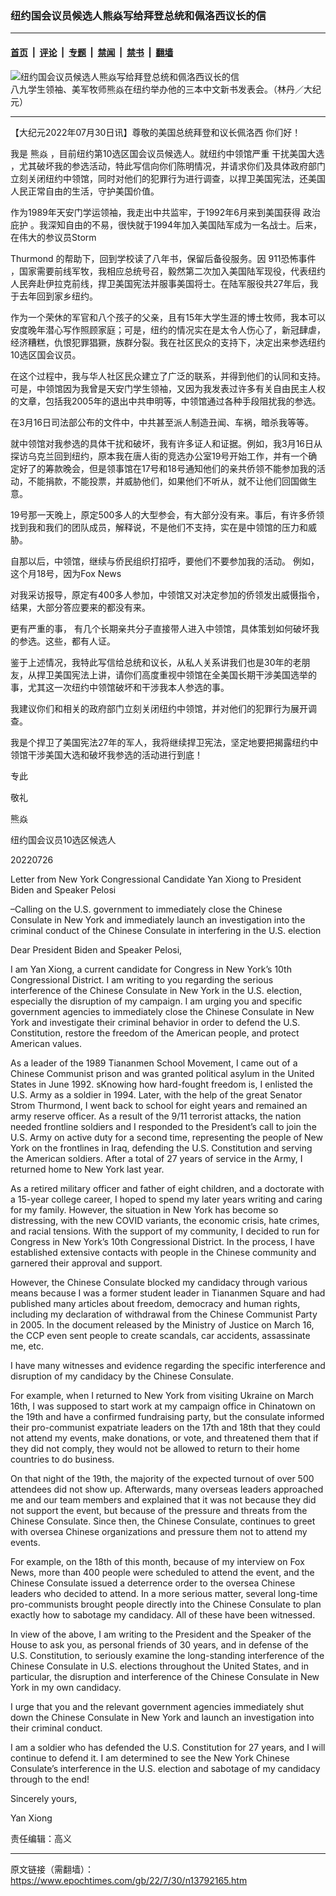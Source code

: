 ### 纽约国会议员候选人熊焱写给拜登总统和佩洛西议长的信

---

#### [首页](../../../..?n13792165) &nbsp;|&nbsp; [评论](../../../../../epoch-comment?n13792165) &nbsp;|&nbsp; [专题](../../../../../epoch-special?n13792165) &nbsp;|&nbsp; [禁闻](../../../../../epoch-news?n13792165) &nbsp;|&nbsp; [禁书](../../../../../books?n13792165) &nbsp;|&nbsp; [翻墙](https://github.com/gfw-breaker/nogfw/blob/master/README.md?n13792165)


<div><img alt="纽约国会议员候选人熊焱写给拜登总统和佩洛西议长的信" class="attachment-djy_600_400 size-djy_600_400 wp-post-image" src="https://i.epochtimes.com/assets/uploads/2022/07/id13792169-145271-.jpeg"/>
<div class="caption">
 八九学生领袖、美军牧师熊焱在纽约举办他的三本中文新书发表会。（林丹／大纪元）
</div></div><hr/><div class="post_content" id="artbody" itemprop="articleBody">
 <!-- article content begin -->
 <p>
  【大纪元2022年07月30日讯】尊敬的美国总统拜登和议长佩洛西 你们好！
 </p>
 <p>
  我是
  <ok href="https://www.epochtimes.com/gb/tag/%E7%86%8A%E7%84%B1.html">
   熊焱
  </ok>
  ，目前纽约第10选区国会议员候选人。就纽约中领馆严重
  <ok href="https://www.epochtimes.com/gb/tag/%E5%B9%B2%E6%89%B0%E7%BE%8E%E5%9B%BD%E5%A4%A7%E9%80%89.html">
   干扰美国大选
  </ok>
  ，尤其破坏我的参选活动，特此写信向你们陈明情况，并请求你们及具体政府部门立刻关闭纽约中领馆，同时对他们的犯罪行为进行调查，以捍卫美国宪法，还美国人民正常自由的生活，守护美国价值。
 </p>
 <p>
  作为1989年天安门学运领袖，我走出中共监牢，于1992年6月来到美国获得
  <ok href="https://www.epochtimes.com/gb/tag/%E6%94%BF%E6%B2%BB%E5%BA%87%E6%8A%A4.html">
   政治庇护
  </ok>
  。我深知自由的不易，很快就于1994年加入美国陆军成为一名战士。后来，在伟大的参议员Storm
 </p>
 <p>
  Thurmond 的帮助下，回到学校读了八年书，保留后备役服务。因
  <ok href="https://www.epochtimes.com/gb/tag/911%E6%81%90%E6%80%96%E4%BA%8B%E4%BB%B6.html">
   911恐怖事件
  </ok>
  ，国家需要前线军牧，我相应总统号召，毅然第二次加入美国陆军现役，代表纽约人民奔赴伊拉克前线，捍卫美国宪法并服事美国将士。在陆军服役共27年后，我于去年回到家乡纽约。
 </p>
 <p>
  作为一个荣休的军官和八个孩子的父亲，且有15年大学生涯的博士牧师，我本可以安度晚年潜心写作照顾家庭；可是，纽约的情况实在是太令人伤心了，新冠肆虐，经济糟糕，仇恨犯罪猖獗，族群分裂。我在社区民众的支持下，决定出来参选纽约10选区国会议员。
 </p>
 <p>
  在这个过程中，我与华人社区民众建立了广泛的联系，并得到他们的认同和支持。可是，中领馆因为我曾是天安门学生领袖，又因为我发表过许多有关自由民主人权的文章，包括我2005年的退出中共申明等，中领馆通过各种手段阻扰我的参选。
 </p>
 <p>
  在3月16日司法部公布的文件中，中共甚至派人制造丑闻、车祸，暗杀我等等。
 </p>
 <p>
  就中领馆对我参选的具体干扰和破坏，我有许多证人和证据。例如，我3月16日从探访乌克兰回到纽约，原本我在唐人街的竞选办公室19号开始工作，并有一个确定好了的筹款晚会，但是领事馆在17号和18号通知他们的亲共侨领不能参加我的活动，不能捐款，不能投票，并威胁他们，如果他们不听从，就不让他们回国做生意。
 </p>
 <p>
  19号那一天晚上，原定500多人的大型参会，有大部分没有来。事后，有许多侨领找到我和我们的团队成员，解释说，不是他们不支持，实在是中领馆的压力和威胁。
 </p>
 <p>
  自那以后，中领馆，继续与侨民组织打招呼，要他们不要参加我的活动。 例如， 这个月18号，因为Fox News
 </p>
 <p>
  对我采访报导，原定有400多人参加，中领馆又对决定参加的侨领发出威慑指令，结果，大部分答应要来的都没有来。
 </p>
 <p>
  更有严重的事， 有几个长期亲共分子直接带人进入中领馆，具体策划如何破坏我的参选。这些，都有人证。
 </p>
 <p>
  鉴于上述情况，我特此写信给总统和议长，从私人关系讲我们也是30年的老朋友，从捍卫美国宪法上讲，请你们高度重视中领馆在全美国长期干涉美国选举的事，尤其这一次纽约中领馆破坏和干涉我本人参选的事。
 </p>
 <p>
  我建议你们和相关的政府部门立刻关闭纽约中领馆，并对他们的犯罪行为展开调查。
 </p>
 <p>
  我是个捍卫了美国宪法27年的军人，我将继续捍卫宪法，坚定地要把揭露纽约中领馆干涉美国大选和破坏我参选的活动进行到底！
 </p>
 <p>
  专此
 </p>
 <p>
  敬礼
 </p>
 <p>
  <ok href="https://www.epochtimes.com/gb/tag/%E7%86%8A%E7%84%B1.html">
   熊焱
  </ok>
 </p>
 <p>
  纽约国会议员10选区候选人
 </p>
 <p>
  20220726
 </p>
 <p>
  Letter from New York Congressional Candidate Yan Xiong to President Biden and Speaker Pelosi
 </p>
 <p>
  –Calling on the U.S. government to immediately close the Chinese Consulate in New York and immediately launch an investigation into the criminal conduct of the Chinese Consulate in interfering in the U.S. election
 </p>
 <p>
  Dear President Biden and Speaker Pelosi,
 </p>
 <p>
  I am Yan Xiong, a current candidate for Congress in New York’s 10th Congressional District. I am writing to you regarding the serious interference of the Chinese Consulate in New York in the U.S. election, especially the disruption of my campaign. I am urging you and specific government agencies to immediately close the Chinese Consulate in New York and investigate their criminal behavior in order to defend the U.S. Constitution, restore the freedom of the American people, and protect American values.
 </p>
 <p>
  As a leader of the 1989 Tiananmen School Movement, I came out of a Chinese Communist prison and was granted political asylum in the United States in June 1992. sKnowing how hard-fought freedom is, I enlisted the U.S. Army as a soldier in 1994. Later, with the help of the great Senator Strom Thurmond, I went back to school for eight years and remained an army reserve officer. As a result of the 9/11 terrorist attacks, the nation needed frontline soldiers and I responded to the President’s call to join the U.S. Army on active duty for a second time, representing the people of New York on the frontlines in Iraq, defending the U.S. Constitution and serving the American soldiers. After a total of 27 years of service in the Army, I returned home to New York last year.
 </p>
 <p>
  As a retired military officer and father of eight children, and a doctorate with a 15-year college career, I hoped to spend my later years writing and caring for my family. However, the situation in New York has become so distressing, with the new COVID variants, the economic crisis, hate crimes, and racial tensions. With the support of my community, I decided to run for Congress in New York’s 10th Congressional District. In the process, I have established extensive contacts with people in the Chinese community and garnered their approval and support.
 </p>
 <p>
  However, the Chinese Consulate blocked my candidacy through various means because I was a former student leader in Tiananmen Square and had published many articles about freedom, democracy and human rights, including my declaration of withdrawal from the Chinese Communist Party in 2005. In the document released by the Ministry of Justice on March 16, the CCP even sent people to create scandals, car accidents, assassinate me, etc.
 </p>
 <p>
  I have many witnesses and evidence regarding the specific interference and disruption of my candidacy by the Chinese Consulate.
 </p>
 <p>
  For example, when I returned to New York from visiting Ukraine on March 16th, I was supposed to start work at my campaign office in Chinatown on the 19th and have a confirmed fundraising party, but the consulate informed their pro-communist expatriate leaders on the 17th and 18th that they could not attend my events, make donations, or vote, and threatened them that if they did not comply, they would not be allowed to return to their home countries to do business.
 </p>
 <p>
  On that night of the 19th, the majority of the expected turnout of over 500 attendees did not show up. Afterwards, many overseas leaders approached me and our team members and explained that it was not because they did not support the event, but because of the pressure and threats from the Chinese Consulate. Since then, the Chinese Consulate, continues to greet with oversea Chinese organizations and pressure them not to attend my events.
 </p>
 <p>
  For example, on the 18th of this month, because of my interview on Fox News, more than 400 people were scheduled to attend the event, and the Chinese Consulate issued a deterrence order to the oversea Chinese leaders who decided to attend. In a more serious matter, several long-time pro-communists brought people directly into the Chinese Consulate to plan exactly how to sabotage my candidacy. All of these have been witnessed.
 </p>
 <p>
  In view of the above, I am writing to the President and the Speaker of the House to ask you, as personal friends of 30 years, and in defense of the U.S. Constitution, to seriously examine the long-standing interference of the Chinese Consulate in U.S. elections throughout the United States, and in particular, the disruption and interference of the Chinese Consulate in New York in my own candidacy.
 </p>
 <p>
  I urge that you and the relevant government agencies immediately shut down the Chinese Consulate in New York and launch an investigation into their criminal conduct.
 </p>
 <p>
  I am a soldier who has defended the U.S. Constitution for 27 years, and I will continue to defend it. I am determined to see the New York Chinese Consulate’s interference in the U.S. election and sabotage of my candidacy through to the end!
 </p>
 <p>
  Sincerely yours,
 </p>
 <p>
  Yan Xiong
 </p>
 <p>
  责任编辑：高义
 </p>
 <!-- article content end -->
 <div id="below_article_ad">
 </div>
</div>


---

原文链接（需翻墙）：https://www.epochtimes.com/gb/22/7/30/n13792165.htm